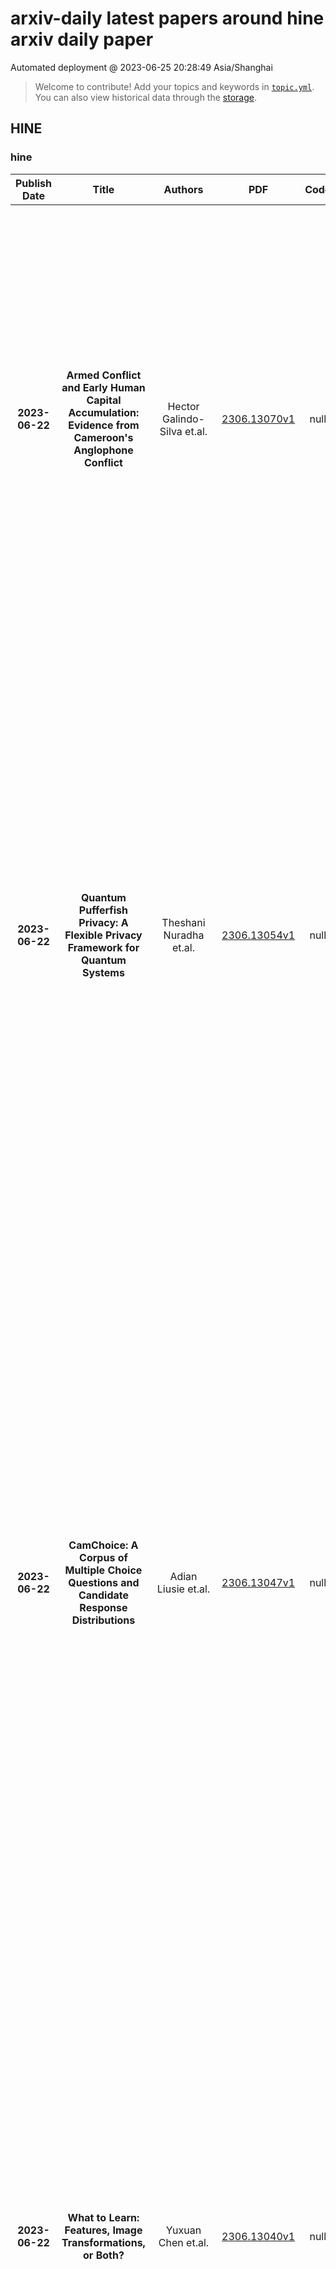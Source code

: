 # arxiv-daily latest papers around hine arxiv daily paper
Automated deployment @ 2023-06-25 20:28:49 Asia/Shanghai
> Welcome to contribute! Add your topics and keywords in [`topic.yml`]({repo_url}/blob/main/database/topic.yml).
> You can also view historical data through the [storage]({repo_url}/blob/main/database/storage).

## HINE

### hine
|Publish Date|Title|Authors|PDF|Code|Abstract|
| :---: | :---: | :---: | :---: | :---: | :---: |
|**2023-06-22**|**Armed Conflict and Early Human Capital Accumulation: Evidence from Cameroon's Anglophone Conflict**|Hector Galindo-Silva et.al.|[2306.13070v1](http://arxiv.org/abs/2306.13070v1)|null|This paper examines the impact of the Anglophone Conflict in Cameroon on human capital accumulation. Using high-quality individual-level data on test scores and information on conflict-related violent events, a difference-in-differences design is employed to estimate the conflict's causal effects. The results show that an increase in violent events and conflict-related deaths causes a significant decline in test scores in reading and mathematics. The conflict also leads to higher rates of teacher absenteeism and reduced access to electricity in schools. These findings highlight the adverse consequences of conflict-related violence on human capital accumulation, particularly within the Anglophone subsystem. The study emphasizes the disproportionate burden faced by Anglophone pupils due to language-rooted tensions and segregated educational systems.|
|**2023-06-22**|**Quantum Pufferfish Privacy: A Flexible Privacy Framework for Quantum Systems**|Theshani Nuradha et.al.|[2306.13054v1](http://arxiv.org/abs/2306.13054v1)|null|We propose a versatile privacy framework for quantum systems, termed quantum pufferfish privacy (QPP). Inspired by classical pufferfish privacy, our formulation generalizes and addresses limitations of quantum differential privacy by offering flexibility in specifying private information, feasible measurements, and domain knowledge. We show that QPP can be equivalently formulated in terms of the Datta-Leditzky information spectrum divergence, thus providing the first operational interpretation thereof. We reformulate this divergence as a semi-definite program and derive several properties of it, which are then used to prove convexity, composability, and post-processing of QPP mechanisms. Parameters that guarantee QPP of the depolarization mechanism are also derived. We analyze the privacy-utility tradeoff of general QPP mechanisms and, again, study the depolarization mechanism as an explicit instance. The QPP framework is then applied to privacy auditing for identifying privacy violations via a hypothesis testing pipeline that leverages quantum algorithms. Connections to quantum fairness and other quantum divergences are also explored and several variants of QPP are examined.|
|**2023-06-22**|**CamChoice: A Corpus of Multiple Choice Questions and Candidate Response Distributions**|Adian Liusie et.al.|[2306.13047v1](http://arxiv.org/abs/2306.13047v1)|null|Multiple Choice examinations are a ubiquitous form of assessment that is used to measure the ability of candidates across various domains and tasks. Maintaining the quality of proposed questions is of great importance to test designers, and therefore newly proposed questions go through several pre-test evaluation stages before they can be deployed into real-world exams. This process is currently quite manual, which can lead to time lags in the question development cycle. Automating this process would lead to a large improvement in efficiency, however, current datasets do not contain sufficient pre-test analysis information. In this paper, we introduce CamChoice; a multiple-choice comprehension dataset with questions at different target levels, where questions have the true candidate selected options distributions. We introduce the task of candidate distribution matching, propose several evaluation metrics for the task, and demonstrate that automatic systems trained on RACE++ can be leveraged as baselines for our task. We further demonstrate that these automatic systems can be used for practical pre-test evaluation tasks such as detecting underperforming distractors, where our detection systems can automatically identify poor distractors that few candidates select. We release the data publicly for future research.|
|**2023-06-22**|**What to Learn: Features, Image Transformations, or Both?**|Yuxuan Chen et.al.|[2306.13040v1](http://arxiv.org/abs/2306.13040v1)|null|Long-term visual localization is an essential problem in robotics and computer vision, but remains challenging due to the environmental appearance changes caused by lighting and seasons. While many existing works have attempted to solve it by directly learning invariant sparse keypoints and descriptors to match scenes, these approaches still struggle with adverse appearance changes. Recent developments in image transformations such as neural style transfer have emerged as an alternative to address such appearance gaps. In this work, we propose to combine an image transformation network and a feature-learning network to improve long-term localization performance. Given night-to-day image pairs, the image transformation network transforms the night images into day-like conditions prior to feature matching; the feature network learns to detect keypoint locations with their associated descriptor values, which can be passed to a classical pose estimator to compute the relative poses. We conducted various experiments to examine the effectiveness of combining style transfer and feature learning and its training strategy, showing that such a combination greatly improves long-term localization performance.|
|**2023-06-22**|**GT-TSCH: Game-Theoretic Distributed TSCH Scheduler for Low-Power IoT Networks**|Omid Tavallaie et.al.|[2306.13039v1](http://arxiv.org/abs/2306.13039v1)|null|Time-Slotted Channel Hopping (TSCH) is a synchronous medium access mode of the IEEE 802.15.4e standard designed for providing low-latency and highly-reliable end-to-end communication. TSCH constructs a communication schedule by combining frequency channel hopping with Time Division Multiple Access (TDMA). In recent years, IETF designed several standards to define general mechanisms for the implementation of TSCH. However, the problem of updating the TSCH schedule according to the changes of the wireless link quality and node's traffic load left unresolved. In this paper, we use non-cooperative game theory to propose GT-TSCH, a distributed TSCH scheduler designed for low-power IoT applications. By considering selfish behavior of nodes in packet forwarding, GT-TSCH updates the TSCH schedule in a distributed approach with low control overhead by monitoring the queue length, the place of the node in the Directed Acyclic Graph (DAG) topology, the quality of the wireless link, and the data packet generation rate. We prove the existence and uniqueness of Nash equilibrium in our game model and we find the optimal number of TSCH Tx timeslots to update the TSCH slotframe. To examine the performance of our contribution, we implement GT-TSCH on Zolertia Firefly IoT motes and the Contiki-NG Operating System (OS). The evaluation results reveal that GT-TSCH improves performance in terms of throughput and end-to-end delay compared to the state-of-the-art method.|
|**2023-06-22**|**Impacts and Risk of Generative AI Technology on Cyber Defense**|Subash Neupane et.al.|[2306.13033v1](http://arxiv.org/abs/2306.13033v1)|null|Generative Artificial Intelligence (GenAI) has emerged as a powerful technology capable of autonomously producing highly realistic content in various domains, such as text, images, audio, and videos. With its potential for positive applications in creative arts, content generation, virtual assistants, and data synthesis, GenAI has garnered significant attention and adoption. However, the increasing adoption of GenAI raises concerns about its potential misuse for crafting convincing phishing emails, generating disinformation through deepfake videos, and spreading misinformation via authentic-looking social media posts, posing a new set of challenges and risks in the realm of cybersecurity. To combat the threats posed by GenAI, we propose leveraging the Cyber Kill Chain (CKC) to understand the lifecycle of cyberattacks, as a foundational model for cyber defense. This paper aims to provide a comprehensive analysis of the risk areas introduced by the offensive use of GenAI techniques in each phase of the CKC framework. We also analyze the strategies employed by threat actors and examine their utilization throughout different phases of the CKC, highlighting the implications for cyber defense. Additionally, we propose GenAI-enabled defense strategies that are both attack-aware and adaptive. These strategies encompass various techniques such as detection, deception, and adversarial training, among others, aiming to effectively mitigate the risks posed by GenAI-induced cyber threats.|
|**2023-06-22**|**Methodological Reflections on the MOND/Dark Matter Debate**|Patrick M. Duerr et.al.|[2306.13026v1](http://arxiv.org/abs/2306.13026v1)|null|The paper re-examines the principal methodological questions, arising in the debate over the cosmological standard model's postulate of Dark Matter vs. rivalling proposals that modify standard (Newtonian and general-relativistic) gravitational theory, the so-called Modified Newtonian Dynamics (MOND) and its subsequent extensions. What to make of such seemingly radical challenges of cosmological orthodoxy? In the first part of our paper, we assess MONDian theories through the lens of key ideas of major 20th century philosophers of science (Popper, Kuhn, Lakatos, and Laudan), thereby rectifying widespread misconceptions and misapplications of these ideas common in the pertinent MOND-related literature. None of these classical methodological frameworks, which render precise and systematise the more intuitive judgements prevalent in the scientific community, yields a favourable verdict on MOND and its successors -- contrary to claims in the MOND-related literature by some of these theories' advocates; the respective theory appraisals are largely damning. Drawing on these insights, the paper's second part zooms in on the most common complaint about MONDian theories, their ad-hocness. We demonstrate how the recent coherentist model of ad-hocness captures, and fleshes out, the underlying -- but too often insufficiently articulated -- hunches underlying this critique. MONDian theories indeed come out as severely ad hoc: they do not cohere well with either theoretical or empirical-factual background knowledge. In fact, as our complementary comparison with the cosmological standard model's Dark Matter postulate shows, with respect to ad-hocness, MONDian theories fare worse than the cosmological standard model.|
|**2023-06-22**|**Apolitical Intelligence? Auditing Delphi's responses on controversial political issues in the US**|Jonathan H. Rystrøm et.al.|[2306.13000v1](http://arxiv.org/abs/2306.13000v1)|null|As generative language models are deployed in ever-wider contexts, concerns about their political values have come to the forefront with critique from all parts of the political spectrum that the models are biased and lack neutrality. However, the question of what neutrality is and whether it is desirable remains underexplored. In this paper, I examine neutrality through an audit of Delphi [arXiv:2110.07574], a large language model designed for crowdsourced ethics. I analyse how Delphi responds to politically controversial questions compared to different US political subgroups. I find that Delphi is poorly calibrated with respect to confidence and exhibits a significant political skew. Based on these results, I examine the question of neutrality from a data-feminist lens, in terms of how notions of neutrality shift power and further marginalise unheard voices. These findings can hopefully contribute to a more reflexive debate about the normative questions of alignment and what role we want generative models to play in society.|
|**2023-06-22**|**Can a single image processing algorithm work equally well across all phases of DCE-MRI?**|Adam G. Tattersall et.al.|[2306.12988v1](http://arxiv.org/abs/2306.12988v1)|null|Image segmentation and registration are said to be challenging when applied to dynamic contrast enhanced MRI sequences (DCE-MRI). The contrast agent causes rapid changes in intensity in the region of interest and elsewhere, which can lead to false positive predictions for segmentation tasks and confound the image registration similarity metric. While it is widely assumed that contrast changes increase the difficulty of these tasks, to our knowledge no work has quantified these effects. In this paper we examine the effect of training with different ratios of contrast enhanced (CE) data on two popular tasks: segmentation with nnU-Net and Mask R-CNN and registration using VoxelMorph and VTN. We experimented further by strategically using the available datasets through pretraining and fine tuning with different splits of data. We found that to create a generalisable model, pretraining with CE data and fine tuning with non-CE data gave the best result. This interesting find could be expanded to other deep learning based image processing tasks with DCE-MRI and provide significant improvements to the models performance.|
|**2023-06-22**|**Towards More Realistic Membership Inference Attacks on Large Diffusion Models**|Jan Dubiński et.al.|[2306.12983v1](http://arxiv.org/abs/2306.12983v1)|null|Generative diffusion models, including Stable Diffusion and Midjourney, can generate visually appealing, diverse, and high-resolution images for various applications. These models are trained on billions of internet-sourced images, raising significant concerns about the potential unauthorized use of copyright-protected images. In this paper, we examine whether it is possible to determine if a specific image was used in the training set, a problem known in the cybersecurity community and referred to as a membership inference attack. Our focus is on Stable Diffusion, and we address the challenge of designing a fair evaluation framework to answer this membership question. We propose a methodology to establish a fair evaluation setup and apply it to Stable Diffusion, enabling potential extensions to other generative models. Utilizing this evaluation setup, we execute membership attacks (both known and newly introduced). Our research reveals that previously proposed evaluation setups do not provide a full understanding of the effectiveness of membership inference attacks. We conclude that the membership inference attack remains a significant challenge for large diffusion models (often deployed as black-box systems), indicating that related privacy and copyright issues will persist in the foreseeable future.|
|**2023-06-22**|**On the Degree of Dynamical Packing in the Kepler Multi-planet Systems**|Alysa Obertas et.al.|[2306.12967v1](http://arxiv.org/abs/2306.12967v1)|null|Current planet formation theories rely on initially compact orbital configurations undergoing a (possibly extended) phase of giant impacts following the dispersal of the dissipative protoplanetary disk. The orbital architectures of observed mature exoplanet systems have likely been strongly sculpted by chaotic dynamics, instabilities, and giant impacts. One possible signature of systems continually reshaped by instabilities and mergers is their dynamical packing. Early Kepler data showed that many multi-planet systems are maximally packed - placing an additional planet between an observed pair would make the system unstable. However, this result relied on placing the inserted planet in the most optimistic configuration for stability (e.g., circular orbits). While this would be appropriate in an ordered and dissipative picture of planet formation (i.e. planets dampen into their most stable configurations), we argue that this best-case scenario for stability is rarely realized due to the strongly chaotic nature of planet formation. Consequently, the degree of dynamical packing in multi-planet systems under a realistic formation model is likely significantly higher than previously realized. We examine the full Kepler multi planet sample through this new lens, showing that ~60-95% of Kepler multi-planet systems are strongly packed and that dynamical packing increases with multiplicity. This may be a signature of dynamical sculpting or of undetected planets, showing that dynamical packing is an important metric that can be incorporated into planet formation modelling or when searching for unseen planets.|
|**2023-06-22**|**A New Constraint on the Simulation of the Intergalactic Medium through the Evolution of the Neutral Hydrogen Fraction in the Epoch of Reionization**|S. Mobina Hosseini et.al.|[2306.12954v1](http://arxiv.org/abs/2306.12954v1)|null|The thermal history of the intergalactic medium is full of extremely useful data in the field of astrophysics and cosmology. In other words, by examining this environment in different redshifts, the effects of cosmology and astrophysics can be observed side by side. Therefore, simulation is our very powerful tool to reach a suitable model for the intergalactic medium, both in terms of cosmology and astrophysics. In this work, we have simulated the intergalactic medium with the help of the 21cmFAST code and compared the evolution of the neutral hydrogen fraction in different initial conditions. Considerable works arbitrarily determine many important effective parameters in the thermal history of the intergalactic medium without any constraints, and usually, there is a lot of flexibility for modeling. Nonetheless, in this work, by focusing on the evolution of the neutral hydrogen fraction in different models and comparing it with observational data, we have eliminated many models and introduced only limited simulation models that could confirm the observations with sufficient accuracy. This issue becomes thoroughly vital from the point that, in addition to restricting the models through the neutral hydrogen fraction, it can also impose restrictions on the parameters affecting its changes. However, we hope that in future works, by enhancing the observational data and increasing their accuracy, more compatible models with the history of the intergalactic medium can be achieved.|
|**2023-06-22**|**The source of electrons at comet 67P**|P. Stephenson et.al.|[2306.12942v1](http://arxiv.org/abs/2306.12942v1)|null|We examine the origin of electrons in a weakly outgassing comet, using Rosetta mission data and a 3D collisional model of electrons at a comet. We have calculated a new dataset of electron-impact ionization (EII) frequency throughout the Rosetta escort phase, with measurements of the Rosetta Plasma Consortium's Ion and Electron Sensor (RPC/IES). The EII frequency is evaluated in 15-minute intervals and compared to other Rosetta datasets.   Electron-impact ionization is the dominant source of electrons at 67P away from perihelion and is highly variable (by up to three orders of magnitude). Around perihelion, EII is much less variable and less efficient than photoionization at Rosetta. Several drivers of the EII frequency are identified, including magnetic field strength and the outgassing rate. Energetic electrons are correlated to the Rosetta-upstream solar wind potential difference, confirming that the ionizing electrons are solar wind electrons accelerated by an ambipolar field.   The collisional test particle model incorporates a spherically symmetric, pure water coma and all the relevant electron-neutral collision processes. Electric and magnetic fields are stationary model inputs, and are computed using a fully-kinetic, collisionless Particle-in-Cell simulation. Collisional electrons are modelled at outgassing rates of $Q=10^{26}$ s$^{-1}$ and $Q=1.5\times10^{27}$ s$^{-1}$. Secondary electrons are the dominant population within a weakly outgassing comet. These are produced by collisions of solar wind electrons with the neutral coma.   The implications of large ion flow speed estimates at Rosetta, away from perihelion, are discussed in relation to multi-instrument studies and the new results of the EII frequency obtained in the present study.|
|**2023-06-22**|**Cross-lingual Cross-temporal Summarization: Dataset, Models, Evaluation**|Ran Zhang et.al.|[2306.12916v1](http://arxiv.org/abs/2306.12916v1)|null|While summarization has been extensively researched in natural language processing (NLP), cross-lingual cross-temporal summarization (CLCTS) is a largely unexplored area that has the potential to improve cross-cultural accessibility, information sharing, and understanding. This paper comprehensively addresses the CLCTS task, including dataset creation, modeling, and evaluation. We build the first CLCTS corpus, leveraging historical fictive texts and Wikipedia summaries in English and German, and examine the effectiveness of popular transformer end-to-end models with different intermediate task finetuning tasks. Additionally, we explore the potential of ChatGPT for CLCTS as a summarizer and an evaluator. Overall, we report evaluations from humans, ChatGPT, and several recent automatic evaluation metrics where we find our intermediate task finetuned end-to-end models generate bad to moderate quality summaries; ChatGPT as a summarizer (without any finetuning) provides moderate to good quality outputs and as an evaluator correlates moderately with human evaluations though it is prone to giving lower scores. ChatGPT also seems to be very adept at normalizing historical text. We finally test ChatGPT in a scenario with adversarially attacked and unseen source documents and find that ChatGPT is better at omission and entity swap than negating against its prior knowledge.|
|**2023-06-22**|**Consistent maps and their associated representation theorems**|Charles L. Samuels et.al.|[2306.12887v1](http://arxiv.org/abs/2306.12887v1)|null|A 2009 article of Allcock and Vaaler examined the vector space $\mathcal G := \overline{\mathbb Q}^\times/\overline{\mathbb Q}^\times_{\mathrm{tors}}$ over $\mathbb Q$, describing its completion with respect to the Weil height as a certain $L^1$ space. By involving an object called a consistent map, the author began efforts to establish representation theorems for the duals of spaces related to $\mathcal G$. Specifically, we provided representation theorems for the algebraic and continuous duals of $\overline{\mathbb Q}^\times/{\overline{\mathbb Z}}^\times$. We explore further applications of consistent maps to provide representation theorems for duals of other spaces arising in the work of Allcock and Vaaler. In particular, we establish a connection between consistent maps and locally constant functions on the space of places of $\overline{\mathbb Q}$. We further apply our new results to recover, as a corollary, a main theorem of our previous work.|
|**2023-06-22**|**Estimating dynamic treatment regimes for ordinal outcomes with household interference: Application in household smoking cessation**|Cong Jiang et.al.|[2306.12865v1](http://arxiv.org/abs/2306.12865v1)|null|The focus of precision medicine is on decision support, often in the form of dynamic treatment regimes (DTRs), which are sequences of decision rules. At each decision point, the decision rules determine the next treatment according to the patient's baseline characteristics, the information on treatments and responses accrued by that point, and the patient's current health status, including symptom severity and other measures. However, DTR estimation with ordinal outcomes is rarely studied, and rarer still in the context of interference - where one patient's treatment may affect another's outcome. In this paper, we introduce the proposed weighted proportional odds model (WPOM): a regression-based, doubly-robust approach to single-stage DTR estimation for ordinal outcomes. This method also accounts for the possibility of interference between individuals sharing a household through the use of covariate balancing weights derived from joint propensity scores. Examining different types of balancing weights, we verify the double robustness of WPOM with our adjusted weights via simulation studies. We further extend WPOM to multi-stage DTR estimation with household interference. Lastly, we demonstrate our proposed methodology in the analysis of longitudinal survey data from the Population Assessment of Tobacco and Health study, which motivates this work.|
|**2023-06-22**|**Price elasticity of electricity demand: Using instrumental variable regressions to address endogeneity and autocorrelation of high-frequency time series**|Silvana Tiedemann et.al.|[2306.12863v1](http://arxiv.org/abs/2306.12863v1)|null|This paper examines empirical methods for estimating the response of aggregated electricity demand to high-frequency price signals, the short-term elasticity of electricity demand. We investigate how the endogeneity of prices and the autocorrelation of the time series, which are particularly pronounced at hourly granularity, affect and distort common estimators. After developing a controlled test environment with synthetic data that replicate key statistical properties of electricity demand, we show that not only the ordinary least square (OLS) estimator is inconsistent (due to simultaneity), but so is a regular instrumental variable (IV) regression (due to autocorrelation). Using wind as an instrument, as it is commonly done, may result in an estimate of the demand elasticity that is inflated by an order of magnitude. We visualize the reason for the Thams bias using causal graphs and show that its magnitude depends on the autocorrelation of both the instrument, and the dependent variable. We further incorporate and adapt two extensions of the IV estimation, conditional IV and nuisance IV, which have recently been proposed by Thams et al. (2022). We show that these extensions can identify the true short-term elasticity in a synthetic setting and are thus particularly promising for future empirical research in this field.|
|**2023-06-22**|**Accuracy evaluation of a Low-Cost Differential Global Positioning System for mobile robotics**|Christian Blesing et.al.|[2306.12826v1](http://arxiv.org/abs/2306.12826v1)|null|Differential GPS, commonly referred as DGPS, is a well-known and very accurate localization system for many outdoor applications in particular for mobile outdoor robotics. The most common drawback of DGPS systems are the high costs for both base station and receivers. In this paper, we present a setup that uses third-party open-source software and a Ublox ZED-F9P chip to build a ROS-enabled low-cost DGPS setup that is ready to use in a few hours. The main goal of this paper is to analyze and evaluate the repetitive and absolute accuracy of the system. The first measurement also examines the differences between a SAPOS base station and a locally installed one consisting of low-cost components. During the evaluation process of the absolute accuracy, a moving mobile robot is used on the receiver side. It is tracked through a highly accurate VICON motion capture system.|
|**2023-06-22**|**An Enhanced Massive Black Hole Occupation Fraction Predicted in Cluster Dwarf Galaxies**|Michael Tremmel et.al.|[2306.12813v1](http://arxiv.org/abs/2306.12813v1)|null|The occupation fraction of massive black holes (MBHs) in low mass galaxies offers interesting insights into initial black hole seeding mechanisms and their mass assembly history, though disentangling these two effects remains challenging. Using the Romulus cosmological simulations we examine the impact of environment on the occupation fraction of MBHs in low mass galaxies. Unlike most modern cosmological simulations, Romulus seeds MBHs based on local gas properties, selecting very dense, pristine, and rapidly collapsing regions in the early Universe as sites to host MBHs without assuming anything about MBH occupation as a function of galaxy stellar mass, or halo mass, a priori. The simulations predict that dwarf galaxies with M$_{\star}<10^9$ M$_{\odot}$ in cluster environments are approximately two times more likely to host a MBH compared to those in the field. The predicted occupation fractions are remarkably consistent with those of nuclear star clusters. Across cluster and field environments, dwarf galaxies with earlier formation times are more likely to host a MBH. Thus, while the MBH occupation function is similar between cluster and field environments at high redshift ($z>3$), a difference arises as late-forming dwarfs -- which do not exist in the cluster environment -- begin to dominate in the field and pull the MBH occupation fraction down for low mass galaxies. Additionally, prior to in-fall some cluster dwarfs are similar to progenitors of massive, isolated galaxies, indicating that they might have grown to higher masses had they not been impeded by the cluster environment. While the population of MBHs in dwarf galaxies is already widely understood to be important for understanding MBH formation, this work demonstrates that environmental dependence is important to consider as future observations search for low mass black holes in dwarf galaxies.|
|**2023-06-22**|**Searching for supermassive charged gravitinos in underground experiments**|Krzysztof A. Meissner et.al.|[2306.12797v1](http://arxiv.org/abs/2306.12797v1)|null|We examine possible experimental signatures that may be exploited to search for stable supermassive particles with electric charges of $O(1)$ in future underground experiments, and the upcoming JUNO experiment in particular. The telltale signal would be a correlated sequence of three or more nuclear recoils along a straight line, corresponding to the motion of a non-relativistic ($\beta <10^{-2}$) particle that could enter the detector from any direction. We provide some preliminary estimates for the expected event rates.|
|**2023-06-22**|**Russian assimilatory palatalization is incomplete neutralization**|Sejin Oh et.al.|[2306.12789v1](http://arxiv.org/abs/2306.12789v1)|null|Incomplete neutralization refers to phonetic traces of underlying contrasts in phonologically neutralizing contexts. The present study examines one such context: Russian assimilatory palatalization in C+j sequences. Russian contrasts plain and palatalized consonants, with the plain consonants having a secondary articulation involving retraction of the tongue dorsum (velarization/uvularization). However, Russian also has stop-glide sequences that form near-minimal pairs with palatalized stops. In the environment preceding palatal glides, the contrast between palatalized and plain consonants is neutralized, due to the palatalization of the plain stop (assimilatory palatalization). The purpose of the study is to explore whether the neutralization is complete. To do so, we conducted an electromagnetic articulography (EMA) experiment examining temporal coordination and the spatial position of the tongue body in underlyingly palatalized consonants and those derived from assimilatory palatalization. Articulatory results from four native speakers of Russian revealed that gestures in both conditions are coordinated as complex segments, i.e., they are palatalized consonants. However, there are differences across conditions consistent with the residual presence of a tongue dorsum retraction gesture in the plain obstruents. We conclude that neutralization of the plain-palatal contrast in Russian is incomplete; consonants in the assimilatory palatalization condition exhibit inter-gestural coordination characteristic of palatalized consonants along with residual evidence of an underlying tongue dorsum retraction (velarization/uvularization) gesture.|
|**2023-06-22**|**Arrangement of nearby minima and saddles in the mixed spherical energy landscapes**|Jaron Kent-Dobias et.al.|[2306.12779v1](http://arxiv.org/abs/2306.12779v1)|null|The mixed spherical models were recently found to violate long-held assumptions about mean-field glassy dynamics. In particular, the threshold energy, where most stationary points are marginal and which in the simpler pure models attracts long-time dynamics, seems to lose significance. Here, we compute the typical distribution of stationary points relative to each other in mixed models with a replica symmetric complexity. We examine the stability of nearby points, accounting for the presence of an isolated eigenvalue in their spectrum due to their proximity. Despite finding rich structure not present in the pure models, we find nothing that distinguishes the points that do attract the dynamics. Instead, we find new geometric significance of the old threshold energy, and invalidate pictures of the arrangement most of marginal inherent states into a continuous manifold.|
|**2023-06-22**|**Quark flavour physics: status and future prospects**|Vladimir V. Gligorov et.al.|[2306.12728v1](http://arxiv.org/abs/2306.12728v1)|null|Quark flavour physics is the study of hadrons, their properties, and their decays into other particles. As a discipline it simultaneously catalogues the nature of physical states within the Standard Model of particle physics, and in doing so tests the consistency and completeness of the Standard Model's description of reality. Following the discovery of the Higgs field, it is more essential than ever to critically examine the Standard Model's own coherence. Precision studies of quark flavour are one of the most sensitive experimental instruments for this task. I give a brief and necessarily selective overview of recent developments in quark flavour physics and discuss prospects for the next generation of experiments and facilities, with an emphasis on the energy scales of beyond Standard Model physics probed by these types of measurements.|
|**2023-06-22**|**Multilingual Neural Machine Translation System for Indic to Indic Languages**|Sudhansu Bala Das et.al.|[2306.12693v1](http://arxiv.org/abs/2306.12693v1)|null|This paper gives an Indic-to-Indic (IL-IL) MNMT baseline model for 11 ILs implemented on the Samanantar corpus and analyzed on the Flores-200 corpus. All the models are evaluated using the BLEU score. In addition, the languages are classified under three groups namely East Indo- Aryan (EI), Dravidian (DR), and West Indo-Aryan (WI). The effect of language relatedness on MNMT model efficiency is studied. Owing to the presence of large corpora from English (EN) to ILs, MNMT IL-IL models using EN as a pivot are also built and examined. To achieve this, English- Indic (EN-IL) models are also developed, with and without the usage of related languages. Results reveal that using related languages is beneficial for the WI group only, while it is detrimental for the EI group and shows an inconclusive effect on the DR group, but it is useful for EN-IL models. Thus, related language groups are used to develop pivot MNMT models. Furthermore, the IL corpora are transliterated from the corresponding scripts to a modified ITRANS script, and the best MNMT models from the previous approaches are built on the transliterated corpus. It is observed that the usage of pivot models greatly improves MNMT baselines with AS-TA achieving the minimum BLEU score and PA-HI achieving the maximum score. Among languages, AS, ML, and TA achieve the lowest BLEU score, whereas HI, PA, and GU perform the best. Transliteration also helps the models with few exceptions. The best increment of scores is observed in ML, TA, and BN and the worst average increment is observed in KN, HI, and PA, across all languages. The best model obtained is the PA-HI language pair trained on PAWI transliterated corpus which gives 24.29 BLEU.|
|**2023-06-22**|**PCA matrix denoising is uniform**|Xin T. Tong et.al.|[2306.12690v1](http://arxiv.org/abs/2306.12690v1)|null|Principal component analysis (PCA) is a simple and popular tool for processing high-dimensional data. We investigate its effectiveness for matrix denoising. We assume i.i.d. high dimensional Gaussian noises with standard deviation $\sigma$ are added to clean data generated from a low dimensional subspace. We show that the distance between each pair of PCA-denoised data point and the clean data point is uniformly bounded by $\Otilde(\sigma)$, assuming a low-rank data matrix with mild singular value assumptions. We show such a condition could arise even if the data lies on curves. We then provide a general lower bound for the error of the denoised data matrix, which indicates PCA denoising gives a uniform error bound that is rate-optimal. Furthermore, we examine how the error bound impacts downstream applications such as empirical risk minimization, clustering, and manifold learning. Numerical results validate our theoretical findings and reveal the importance of the uniform error.|
|**2023-06-21**|**Social Media Emotions and IPO Returns**|Domonkos F. Vamossy et.al.|[2306.12602v1](http://arxiv.org/abs/2306.12602v1)|null|I examine potential mechanisms behind two stylized facts of initial public offerings (IPOs) returns. By analyzing investor sentiment expressed on StockTwits and Twitter, I find that emotions conveyed through these social media platforms can help explain the mispricing of IPO stocks. The abundance of information and opinions shared on social media can generate hype around certain stocks, leading to investors' irrational buying and selling decisions. This can result in an overvaluation of the stock in the short term but often leads to a correction in the long term as the stock's performance fails to meet the inflated expectations. In particular, I find that IPOs with high levels of pre-IPO investor enthusiasm tend to have a significantly higher first-day return of 29.54%, compared to IPOs with lower levels of pre-IPO investor enthusiasm, which have an average first-day return of 16.91%. However, this initial enthusiasm may be misplaced, as IPOs with high pre-IPO investor enthusiasm demonstrate a much lower average long-run industry-adjusted return of -8.53%, compared to IPOs with lower pre-IPO investor enthusiasm, which have an average long-run industry-adjusted return of -1.1%.|
|**2023-06-21**|**Investigating the accelerated expansion of the Universe through updated constraints on viable $f(R)$ models within the metric formalism**|Kumar Ravi et.al.|[2306.12585v1](http://arxiv.org/abs/2306.12585v1)|null|Modified theories of gravity encompass a class of $f(R)$-models that seek to elucidate the observed late time accelerated expansion of the universe. In this study, we examine a set of viable $f(R)$ models (Hu-Sawicki: two cases, Satrobinsky, Tsujikawa, exponential and arcTanh models) in metric formalism, using recent cosmological data sets: type Ia supernovae data, cosmic chronometer observations, baryonic acoustic oscillations data, data from H\textsc{ii} starburst galaxies, and local measurements of the Hubble parameter $H_0$. The model parameters are constrained using a Bayesian analysis with the Monte Carlo Markov Chain method. We employ statistical tools such as the Akaike Information Criterion, Bayesian Information Criterion, and reduced chi-square statistics to conduct a comparative investigation of these models. We determine the transition redshift, the evolution of total equation-of-state (EoS) parameter, and the EoS for the component responsible for current accelerated expansion to characterize the expansion's evolution. Taking into account the ``Hubble tension," we perform the study with and without a Gaussian prior for $H_0$ from local measurements. Our findings are as follows: (i) in many cases the $f(R)$ models are strongly favored over the standard $\Lambda$CDM model, (ii) the deviation parameter ($b$) significantly deviates from zero in several cases, (iii) the inclusion of local $H_0$ not only increases the fitted value of $H_0$ (as expected) but also affects the gap between predictions of $f(R)$ models and the $\Lambda$CDM model, and (iv) the relevant quantities characterizing the (accelerated) expansion of the universe obtained in our models are consistent with those obtained in a model-independent way by others. Our investigation and results present a compelling case for pursuing further research on $f(R)$ models with future observations to come.|
|**2023-06-21**|**Evaluating Large Language Models with NeuBAROCO: Syllogistic Reasoning Ability and Human-like Biases**|Risako Ando et.al.|[2306.12567v1](http://arxiv.org/abs/2306.12567v1)|null|This paper investigates whether current large language models exhibit biases in logical reasoning, similar to humans. Specifically, we focus on syllogistic reasoning, a well-studied form of inference in the cognitive science of human deduction. To facilitate our analysis, we introduce a dataset called NeuBAROCO, originally designed for psychological experiments that assess human logical abilities in syllogistic reasoning. The dataset consists of syllogistic inferences in both English and Japanese. We examine three types of biases observed in human syllogistic reasoning: belief biases, conversion errors, and atmosphere effects. Our findings demonstrate that current large language models struggle more with problems involving these three types of biases.|
|**2023-06-21**|**Global MHD Simulations of the Time-Dependent Corona**|Roberto Lionello et.al.|[2306.12551v1](http://arxiv.org/abs/2306.12551v1)|null|We describe, test, and apply a technique to incorporate full-sun, surface flux evolution into an MHD model of the global solar corona. Requiring only maps of the evolving surface flux, our method is similar to that of Lionello et al. (2013), but we introduce two ways to correct the electric field at the lower boundary to mitigate spurious currents. We verify the accuracy of our procedures by comparing to a reference simulation, driven with known flows and electric fields. We then present a thermodynamic MHD calculation lasting one solar rotation driven by maps from the magnetic flux evolution model of Schrijver & DeRosa (2003). The dynamic, time-dependent nature of the model corona is illustrated by examining the evolution of the open flux boundaries and forward modeled EUV emission, which evolve in response to surface flows and the emergence and cancellation flux. Although our main goal is to present the method, we briefly investigate the relevance of this evolution to properties of the slow solar wind, examining the mapping of dipped field lines to the topological signatures of the "S-Web" and comparing charge state ratios computed in the time-dependently driven run to a steady state equivalent. Interestingly, we find that driving on its own does not significantly improve the charge states ratios, at least in this modest resolution run that injects minimal helicity. Still, many aspects of the time-dependently driven model cannot be captured with traditional steady-state methods, and such a technique may be particularly relevant for the next generation of solar wind and CME models.|
|**2023-06-21**|**Bayesian inference and role of astrocytes in amyloid-beta dynamics with modelling of Alzheimer's disease using clinical data**|Hina Shaheen et.al.|[2306.12520v1](http://arxiv.org/abs/2306.12520v1)|null|Alzheimer's disease (AD) is a prominent, worldwide, age-related neurodegenerative disease that currently has no systemic treatment. Strong evidence suggests that permeable amyloid-beta peptide (Abeta) oligomers, astrogliosis and reactive astrocytosis cause neuronal damage in AD. A large amount of Abeta is secreted by astrocytes, which contributes to the total Abeta deposition in the brain. This suggests that astrocytes may also play a role in AD, leading to increased attention to their dynamics and associated mechanisms. Therefore, in the present study, we developed and evaluated novel stochastic models for Abeta growth using ADNI data to predict the effect of astrocytes on AD progression in a clinical trial. In the AD case, accurate prediction is required for a successful clinical treatment plan. Given that AD studies are observational in nature and involve routine patient visits, stochastic models provide a suitable framework for modelling AD. Using the approximate Bayesian computation (ABC) approach, the AD etiology may be modelled as a multi-state disease process. As a result, we use this approach to examine the weak and strong influence of astrocytes at multiple disease progression stages using ADNI data from the baseline to 2-year visits for AD patients whose ages ranged from 50 to 90 years. Based on ADNI data, we discovered that the strong astrocyte effect (i.e., a higher concentration of astrocytes as compared to Abeta) could help to lower or clear the growth of Abeta, which is a key to slowing down AD progression.|
